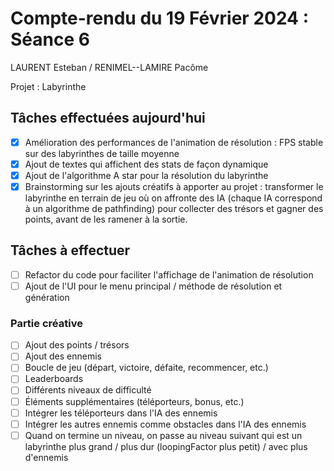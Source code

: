 # Compte-rendu du 19 Février 2024 : Séance 6

LAURENT Esteban / RENIMEL--LAMIRE Pacôme

Projet : Labyrinthe

## Tâches effectuées aujourd'hui

- [x] Amélioration des performances de l'animation de résolution : FPS stable sur des labyrinthes de taille moyenne
- [x] Ajout de textes qui affichent des stats de façon dynamique
- [x] Ajout de l'algorithme A star pour la résolution du labyrinthe
- [x] Brainstorming sur les ajouts créatifs à apporter au projet : transformer le labyrinthe en terrain de jeu où on affronte des IA (chaque IA correspond à un algorithme de pathfinding) pour collecter des trésors et gagner des points, avant de les ramener à la sortie.

## Tâches à effectuer

- [ ] Refactor du code pour faciliter l'affichage de l'animation de résolution
- [ ] Ajout de l'UI pour le menu principal / méthode de résolution et génération

### Partie créative

- [ ] Ajout des points / trésors
- [ ] Ajout des ennemis
- [ ] Boucle de jeu (départ, victoire, défaite, recommencer, etc.)
- [ ] Leaderboards
- [ ] Différents niveaux de difficulté
- [ ] Éléments supplémentaires (téléporteurs, bonus, etc.)
- [ ] Intégrer les téléporteurs dans l'IA des ennemis
- [ ] Intégrer les autres ennemis comme obstacles dans l'IA des ennemis
- [ ] Quand on termine un niveau, on passe au niveau suivant qui est un labyrinthe plus grand / plus dur (loopingFactor plus petit) / avec plus d'ennemis
